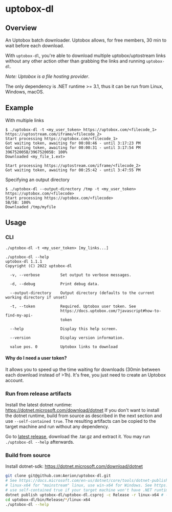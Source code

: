 # uptobox-dl

## Overview

An Uptobox batch downloader. Uptobox allows, for free members, 30 min to wait before each download.

With `uptobox-dl`, you're able to download multiple uptobox/uptostream links without any other action other than grabbing the links and running `uptobox-dl`.

*Note: Uptobox is a file hosting provider*.

The only dependency is .NET runtime >= 3.1, thus it can be run from Linux, Windows, macOS.

## Example

With multiple links
```
$ ./uptobox-dl -t <my_user_token> https://uptobox.com/<filecode_1> https://uptostream.com/iframe/<filecode_2>
Start processing https://uptobox.com/<filecode_1>
Got waiting token, awaiting for 00:08:46 - until 3:17:23 PM
Got waiting token, awaiting for 00:00:31 - until 3:17:54 PM
396752005B/396752005B: 100%
Downloaded <my_file_1.ext>

Start processing https://uptostream.com/iframe/<filecode_2>
Got waiting token, awaiting for 00:25:42 - until 3:47:55 PM
```

Specifying an output directory
```
$ ./uptobox-dl --output-directory /tmp -t <my_user_token> https://uptobox.com/<filecode>
Start processing https://uptobox.com/<filecode>
5B/5B: 100%
Downloaded /tmp/myfile
```

## Usage

### CLI

`./uptobox-dl -t <my_user_token> [my_links...]`

```
./uptobox-dl --help
uptobox-dl 1.1.1
Copyright (C) 2022 uptobox-dl

  -v, --verbose         Set output to verbose messages.

  -d, --debug           Print debug data.

  --output-directory    Output directory (defaults to the current working directory if unset)

  -t, --token           Required. Uptobox user token. See
                        https://docs.uptobox.com/?javascript#how-to-find-my-api-
                        token

  --help                Display this help screen.

  --version             Display version information.

  value pos. 0          Uptobox links to download
```

#### Why do I need a user token?

It allows you to speed up the time waiting for downloads (30min between each download instead of >1h). It's free, you just need to create an Uptobox account.

### Run from release artifacts

Install the latest dotnet runtime: https://dotnet.microsoft.com/download/dotnet
If you don't want to install the dotnet runtime, build from source as described in the next section and use `--self-contained true`. The resulting artifacts can be copied to the target machine and run without any dependency.

Go to [latest release](https://github.com/Aerion/uptobox-dl/releases/latest), download the .tar.gz and extract it. You may run `./uptobox-dl --help` afterwards.

### Build from source

Install dotnet-sdk: https://dotnet.microsoft.com/download/dotnet

``` bash
git clone git@github.com:Aerion/uptobox-dl.git
# See https://docs.microsoft.com/en-us/dotnet/core/tools/dotnet-publish for the list of options
# linux-x64 for "mainstream" linux, use win-x64 for Windows. See https://docs.microsoft.com/en-us/dotnet/core/rid-catalog#using-rids for the full list
# use self-contained true if your target machine won't have .NET runtime installed, see https://docs.microsoft.com/en-us/dotnet/core/deploying/#publish-self-contained
dotnet publish uptobox-dl/uptobox-dl.csproj -c Release -r linux-x64 # --self-contained true
cd uptobox-dl/bin/Release/*/linux-x64
./uptobox-dl --help
```